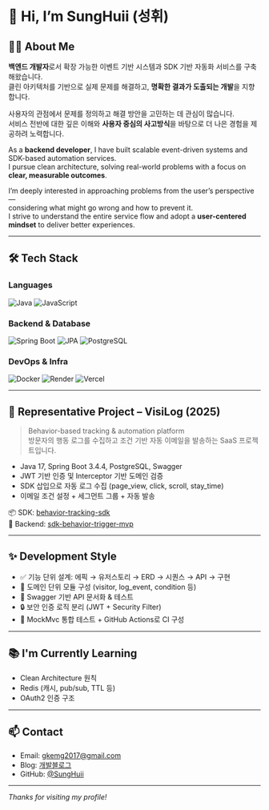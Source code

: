 # 👋 Hi, I’m **SungHuii** (성휘)

## 👨‍💻 About Me

**백엔드 개발자**로서 확장 가능한 이벤트 기반 시스템과 SDK 기반 자동화 서비스를 구축해왔습니다.  
클린 아키텍처를 기반으로 실제 문제를 해결하고, **명확한 결과가 도출되는 개발**을 지향합니다.

사용자의 관점에서 문제를 정의하고 해결 방안을 고민하는 데 관심이 많습니다.  
서비스 전반에 대한 깊은 이해와 **사용자 중심의 사고방식**을 바탕으로 더 나은 경험을 제공하려 노력합니다.

As a **backend developer**, I have built scalable event-driven systems and SDK-based automation services.  
I pursue clean architecture, solving real-world problems with a focus on **clear, measurable outcomes**.

I’m deeply interested in approaching problems from the user’s perspective—  
considering what might go wrong and how to prevent it.  
I strive to understand the entire service flow and adopt a **user-centered mindset** to deliver better experiences.


---

## 🛠 Tech Stack

### Languages
![Java](https://img.shields.io/badge/Java-007396.svg?style=flat&logo=java&logoColor=white)
![JavaScript](https://img.shields.io/badge/JavaScript-F7DF1E?style=flat&logo=javascript&logoColor=black)

### Backend & Database
![Spring Boot](https://img.shields.io/badge/Spring_Boot-6DB33F?style=flat&logo=spring-boot&logoColor=white)
![JPA](https://img.shields.io/badge/JPA-336791?style=flat)
![PostgreSQL](https://img.shields.io/badge/PostgreSQL-4169E1?style=flat&logo=postgresql&logoColor=white)

### DevOps & Infra
![Docker](https://img.shields.io/badge/Docker-2496ED?style=flat&logo=docker&logoColor=white)
![Render](https://img.shields.io/badge/Render-46E3B7?style=flat)
![Vercel](https://img.shields.io/badge/Vercel-000?style=flat&logo=vercel)

---

## 🧠 Representative Project – VisiLog (2025)

> Behavior-based tracking & automation platform  
> 방문자의 행동 로그를 수집하고 조건 기반 자동 이메일을 발송하는 SaaS 프로젝트입니다.

- Java 17, Spring Boot 3.4.4, PostgreSQL, Swagger
- JWT 기반 인증 및 Interceptor 기반 도메인 검증
- SDK 삽입으로 자동 로그 수집 (page_view, click, scroll, stay_time)
- 이메일 조건 설정 + 세그먼트 그룹 + 자동 발송

📦 SDK: [behavior-tracking-sdk](https://github.com/SungHuii/behavior-tracking-sdk)  
🧩 Backend: [sdk-behavior-trigger-mvp](https://github.com/SungHuii/sdk-behavior-trigger-mvp)

---

## ✨ Development Style

- ✅ 기능 단위 설계: 에픽 → 유저스토리 → ERD → 시퀀스 → API → 구현
- 🧱 도메인 단위 모듈 구성 (visitor, log_event, condition 등)
- 📄 Swagger 기반 API 문서화 & 테스트
- 🔒 보안 인증 로직 분리 (JWT + Security Filter)
- 🧪 MockMvc 통합 테스트 + GitHub Actions로 CI 구성

---

## 📚 I'm Currently Learning

- Clean Architecture 원칙
- Redis (캐시, pub/sub, TTL 등)
- OAuth2 인증 구조

---

## 📫 Contact

- Email: gkemg2017@gmail.com
- Blog: [개발블로그](https://b-t-d.tistory.com/)
- GitHub: [@SungHuii](https://github.com/SungHuii)

---

_Thanks for visiting my profile!_
